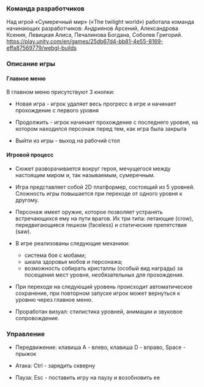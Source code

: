 ### Команда разработчиков

Над игрой «Сумеречный мир» («The twilight world») работала команда начинающих разработчиков: Андриянов Арсений, Александрова Ксения, Левицкая Алиса, Печалинова Богдана, Соболев Григорий. 
https://play.unity.com/en/games/25db67d4-bb81-4e55-8169-effa87569779/webgl-builds

### Описание игры

#### Главное меню

В главном меню присутствуют 3 кнопки:

* Новая игра - игрок удаляет весь прогресс в игре и начинает прохождение с первого уровня

* Продолжить - игрок начинает прохождение с последнего уровня, на котором находился персонаж перед тем, как игра была закрыта

* Выйти из игры - выход на рабочий стол

#### Игровой процесс

* Сюжет разворачивается вокруг героя, мечущегося между настоящим миром и, так называемым, сумеречным. 

* Игра представляет собой 2D платформер, состоящий из 5 уровней. Сложность игры повышается при переходе от одного уровня к другому. 

* Персонаж имеет оружие, которое позволяет устранять встречающихся ему на пути врагов. Их три типа: летающие (crow), передвигающиеся пешком (faceless) и статические препятствия (saw). 

* В игре реализованы следующие механики: 
    * система боя с мобами; 
    * шкала здоровья мобов и персонажа; 
    * возможность собирать кристаллы (особый вид награды) за посещения мест уровня, необязательных для прохождения. 

* При переходе на следующий уровень происходит автоматическое сохранение, при повторном запуске игрок может вернуться к уровню через главное меню.

* Проработан визуал: стилистика уровней, анимации и звуковое сопровождение.

### Управление

* Передвижение: клавиша A - влево, клавиша D - вправо, Space - прыжок

* Атака: Ctrl - зарядить скверну

* Пауза: Esc - поставить игру на паузу и возобновить ее 

